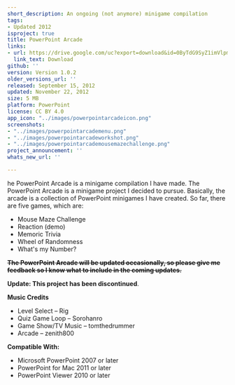 ```yaml
---
short_description: An ongoing (not anymore) minigame compilation
tags:
- Updated 2012
isproject: true
title: PowerPoint Arcade
links:
- url: https://drive.google.com/uc?export=download&id=0ByTdG9SyZ1imVlpmSDJhb0s3ZzQ&resourcekey=0-yZ4s3Wmx_MIoGmTmGuha_g
  link_text: Download
github: ''
version: Version 1.0.2
older_versions_url: ''
released: September 15, 2012
updated: November 22, 2012
size: 5 MB
platform: PowerPoint
license: CC BY 4.0
app_icon: "../images/powerpointarcadeicon.png"
screenshots:
- "../images/powerpointarcademenu.png"
- "../images/powerpointarcadeworkshot.png"
- "../images/powerpointarcademousemazechallenge.png"
project_announcement: ''
whats_new_url: ''

---
```

he PowerPoint Arcade is a minigame compilation I have made. The PowerPoint Arcade is a minigame project I decided to pursue. Basically, the arcade is a collection of PowerPoint minigames I have created. So far, there are five games, which are:

* Mouse Maze Challenge
* Reaction (demo)
* Memoric Trivia
* Wheel of Randomness
* What's my Number?

**~~The PowerPoint Arcade will be updated occasionally, so please give me feedback so I know what to include in the coming updates.~~**

**Update: This project has been discontinued**.

**Music Credits**

* Level Select – Rig
* Quiz Game Loop – Sorohanro
* Game Show/TV Music – tomthedrummer
* Arcade – zenith800

**Compatible With:**

* Microsoft PowerPoint 2007 or later
* PowerPoint for Mac 2011 or later
* PowerPoint Viewer 2010 or later